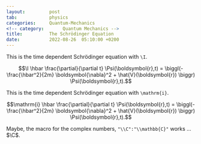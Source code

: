 ```yaml
---
layout:         post
tab:	        physics
categories:     Quantum-Mechanics
<!-- category:       Quantum Mechanics -->
title:          The Schrödinger Equation
date:           2022-08-26  05:10:00 +0200
---
```


This is the time dependent Schrödinger equation with `\I`.

$$\I \hbar \frac{\partial}{\partial t} \Psi(\boldsymbol{r},t) = \biggl(- \frac{\hbar^2}{2m} \boldsymbol{\nabla}^2 + \hat{V}(\boldsymbol{r}) \biggr) \Psi(\boldsymbol{r},t).$$

This is the time dependent Schrödinger equation with `\mathrm{i}`.

$$\mathrm{i} \hbar \frac{\partial}{\partial t} \Psi(\boldsymbol{r},t) = \biggl(- \frac{\hbar^2}{2m} \boldsymbol{\nabla}^2 + \hat{V}(\boldsymbol{r}) \biggr) \Psi(\boldsymbol{r},t).$$

Maybe, the macro for the complex numbers, `"\\C":"\\mathbb{C}"` works ... $\C$.
